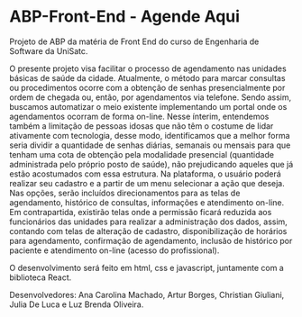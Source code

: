 # ABP-Front-End - Agende Aqui
Projeto de ABP da matéria de Front End do curso de Engenharia de Software da UniSatc.

O presente projeto visa facilitar o processo de agendamento nas unidades básicas de saúde da cidade. Atualmente, o método para marcar consultas ou procedimentos ocorre com a obtenção de senhas presencialmente por ordem de chegada ou, então, por agendamentos via telefone. Sendo assim, buscamos automatizar o meio existente implementando um portal onde os agendamentos ocorram de forma on-line. Nesse ínterim, entendemos também a limitação de pessoas idosas que não têm o costume de lidar ativamente com tecnologia, desse modo, identificamos que a melhor forma seria dividir a quantidade de senhas diárias, semanais ou mensais para que tenham uma cota de obtenção pela modalidade presencial (quantidade administrada pelo próprio posto de saúde), não prejudicando aqueles que já estão acostumados com essa estrutura. 
Na plataforma, o usuário poderá realizar seu cadastro e a partir de um menu selecionar a ação que deseja. Nas opções, serão incluídos direcionamentos para as telas de agendamento, histórico de consultas, informações e atendimento on-line. Em contrapartida, existirão telas onde a permissão ficará reduzida aos funcionários das unidades para realizar a administração dos dados, assim, contando com telas de alteração de cadastro, disponibilização de horários para agendamento, confirmação de agendamento, inclusão de histórico por paciente e atendimento on-line (acesso do profissional).

O desenvolvimento será feito em html, css e javascript, juntamente com a biblioteca React.

Desenvolvedores: Ana Carolina Machado, Artur Borges, Christian Giuliani, Julia De Luca e Luz Brenda  Oliveira.
